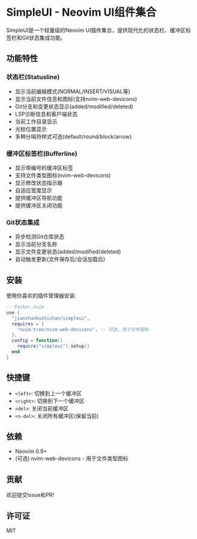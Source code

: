 # SimpleUI - Neovim UI组件集合

SimpleUI是一个轻量级的Neovim UI插件集合，提供现代化的状态栏、缓冲区标签栏和Git状态集成功能。

## 功能特性

### 状态栏(Statusline)

- 显示当前编辑模式(NORMAL/INSERT/VISUAL等)
- 显示当前文件信息和图标(支持nvim-web-devicons)
- Git分支和变更状态显示(added/modified/deleted)
- LSP诊断信息和客户端状态
- 当前工作目录显示
- 光标位置显示
- 多种分隔符样式可选(default/round/block/arrow)

### 缓冲区标签栏(Bufferline)

- 显示带编号的缓冲区标签
- 支持文件类型图标(nvim-web-devicons)
- 显示修改状态指示器
- 自适应宽度显示
- 提供缓冲区导航功能
- 提供缓冲区关闭功能

### Git状态集成

- 异步检测Git仓库状态
- 显示当前分支名称
- 显示文件变更状态(added/modified/deleted)
- 自动触发更新(文件保存后/会话加载后)

## 安装

使用你喜欢的插件管理器安装:

```lua
-- Packer.nvim
use {
  "jianshanbushishan/simpleui",
  requires = {
    "nvim-tree/nvim-web-devicons", -- 可选，用于文件图标
  },
  config = function()
    require("simpleui").setup()
  end
}
```

## 快捷键

- `<left>`: 切换到上一个缓冲区
- `<right>`: 切换到下一个缓冲区
- `<del>`: 关闭当前缓冲区
- `<s-del>`: 关闭所有缓冲区(保留当前)

## 依赖

- Neovim 0.9+
- (可选) nvim-web-devicons - 用于文件类型图标

## 贡献

欢迎提交Issue和PR!

## 许可证

MIT
